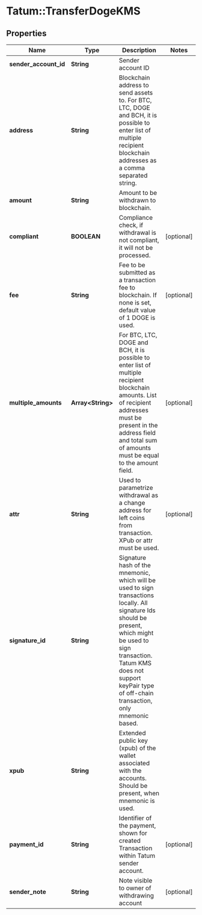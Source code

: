 # Tatum::TransferDogeKMS

## Properties
Name | Type | Description | Notes
------------ | ------------- | ------------- | -------------
**sender_account_id** | **String** | Sender account ID | 
**address** | **String** | Blockchain address to send assets to. For BTC, LTC, DOGE and BCH, it is possible to enter list of multiple recipient blockchain addresses as a comma separated string. | 
**amount** | **String** | Amount to be withdrawn to blockchain. | 
**compliant** | **BOOLEAN** | Compliance check, if withdrawal is not compliant, it will not be processed. | [optional] 
**fee** | **String** | Fee to be submitted as a transaction fee to blockchain. If none is set, default value of 1 DOGE is used. | [optional] 
**multiple_amounts** | **Array&lt;String&gt;** | For BTC, LTC, DOGE and BCH, it is possible to enter list of multiple recipient blockchain amounts. List of recipient addresses must be present in the address field and total sum of amounts must be equal to the amount field. | [optional] 
**attr** | **String** | Used to parametrize withdrawal as a change address for left coins from transaction. XPub or attr must be used. | [optional] 
**signature_id** | **String** | Signature hash of the mnemonic, which will be used to sign transactions locally. All signature Ids should be present, which might be used to sign transaction. Tatum KMS does not support keyPair type of off-chain transaction, only mnemonic based.  | 
**xpub** | **String** | Extended public key (xpub) of the wallet associated with the accounts. Should be present, when mnemonic is used. | 
**payment_id** | **String** | Identifier of the payment, shown for created Transaction within Tatum sender account. | [optional] 
**sender_note** | **String** | Note visible to owner of withdrawing account | [optional] 

